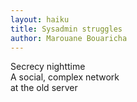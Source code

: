 ```yaml
---
layout: haiku
title: Sysadmin struggles
author: Marouane Bouaricha
---
```


Secrecy nighttime <br>
A social, complex network <br>
at the old server <br>

